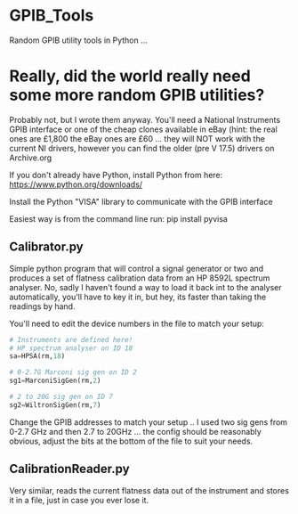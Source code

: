 # GPIB_Tools
Random GPIB utility tools in Python ... 

# Really, did the world really need some more random GPIB utilities?

Probably not, but I wrote them anyway.  You'll need a National Instruments GPIB interface or one of the cheap clones available in eBay (hint: the real ones are £1,800 the eBay ones are £60 ... they will NOT work
with the current NI drivers, however you can find the older (pre V 17.5) drivers on Archive.org 

If you don't already have Python, install Python from here: https://www.python.org/downloads/

Install the Python "VISA" library to communicate with the GPIB interface 

Easiest way is from the command line run:  pip install pyvisa

## Calibrator.py

Simple python program that will control a signal generator or two and produces a set of flatness calibration data from an HP 8592L spectrum analyser. 
No, sadly I haven't found a way to load it back int to the analyser automatically, you'll have to key it in, but hey, its faster than taking the readings by hand.

You'll need to edit the device numbers in the file to match your setup:

```python
# Instruments are defined here!
# HP spectrum analyser on ID 18
sa=HPSA(rm,18)

# 0-2.7G Marconi sig gen on ID 2
sg1=MarconiSigGen(rm,2)

# 2 to 20G sig gen on ID 7
sg2=WiltronSigGen(rm,7)
```

Change the GPIB addresses to match your setup  .. I used two sig gens from 0-2.7 GHz and then 2.7 to 20GHz ... the config should be reasonably obvious, adjust the bits at the bottom of the file to suit your needs.

## CalibrationReader.py

Very similar, reads the current flatness data out of the instrument and stores it in a file, just in case you ever lose it.

